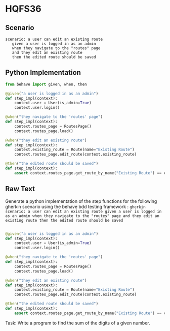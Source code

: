# HQFS36
## Scenario
```gherkin
scenario: a user can edit an existing route 
   given a user is logged in as an admin 
   when they navigate to the "routes" page 
   and they edit an existing route 
   then the edited route should be saved
```


## Python Implementation
```python
from behave import given, when, then

@given("a user is logged in as an admin")
def step_impl(context):
    context.user = User(is_admin=True)
    context.user.login()

@when("they navigate to the 'routes' page")
def step_impl(context):
    context.routes_page = RoutesPage()
    context.routes_page.load()

@when("they edit an existing route")
def step_impl(context):
    context.existing_route = Route(name="Existing Route")
    context.routes_page.edit_route(context.existing_route)

@then("the edited route should be saved")
def step_impl(context):
    assert context.routes_page.get_route_by_name("Existing Route") == context.existing_route
```


## Raw Text
Generate a python implementation of the step functions for the following gherkin scenario using the behave bdd testing framework : ```gherkin scenario: a user can edit an existing route given a user is logged in as an admin when they navigate to the "routes" page and they edit an existing route then the edited route should be saved ```



```python from behave import given, when, then

@given("a user is logged in as an admin")
def step_impl(context):
    context.user = User(is_admin=True)
    context.user.login()

@when("they navigate to the 'routes' page")
def step_impl(context):
    context.routes_page = RoutesPage()
    context.routes_page.load()

@when("they edit an existing route")
def step_impl(context):
    context.existing_route = Route(name="Existing Route")
    context.routes_page.edit_route(context.existing_route)

@then("the edited route should be saved")
def step_impl(context):
    assert context.routes_page.get_route_by_name("Existing Route") == context.existing_route
```

Task: Write a program to find the sum of the digits of a given number.
